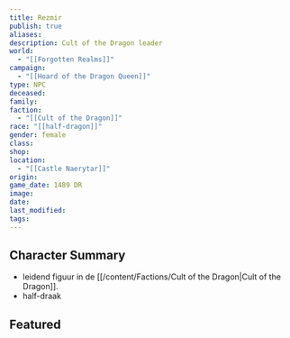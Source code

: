 ```yaml
---
title: Rezmir
publish: true
aliases: 
description: Cult of the Dragon leader
world:
  - "[[Forgotten Realms]]"
campaign:
  - "[[Hoard of the Dragon Queen]]"
type: NPC
deceased: 
family: 
faction:
  - "[[Cult of the Dragon]]"
race: "[[half-dragon]]"
gender: female
class: 
shop: 
location:
  - "[[Castle Naerytar]]"
origin: 
game_date: 1489 DR
image: 
date: 
last_modified: 
tags: 
---
```

## Character Summary
- leidend figuur in de [[/content/Factions/Cult of the Dragon|Cult of the Dragon]].
- half-draak

## Featured


